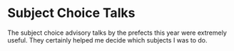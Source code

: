 <html>
  <body>
    <h1>Subject Choice Talks</h1>
      <p>The subject choice advisory talks by the prefects this year were extremely useful. They certainly helped me decide which subjects I was to do.</p>
      <p>
  </body>
</html>

